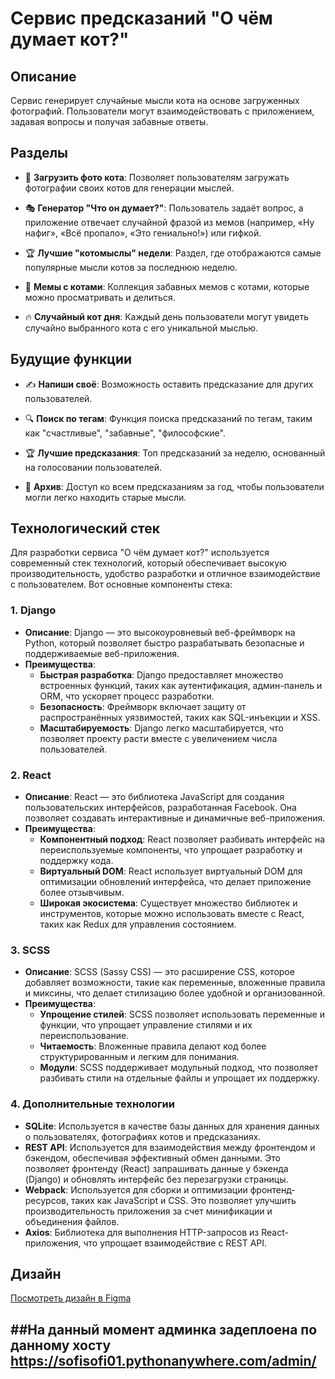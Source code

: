 # Сервис предсказаний "О чём думает кот?"

## Описание
Сервис генерирует случайные мысли кота на основе загруженных фотографий. Пользователи могут взаимодействовать с приложением, задавая вопросы и получая забавные ответы.

## Разделы

- 📸 **Загрузить фото кота**: Позволяет пользователям загружать фотографии своих котов для генерации мыслей.
  
- 🎭 **Генератор "Что он думает?"**: Пользователь задаёт вопрос, а приложение отвечает случайной фразой из мемов (например, «Ну нафиг», «Всё пропало», «Это гениально!») или гифкой.

- 🏆 **Лучшие "котомыслы" недели**: Раздел, где отображаются самые популярные мысли котов за последнюю неделю.

- 👀 **Мемы с котами**: Коллекция забавных мемов с котами, которые можно просматривать и делиться.

- 🔥 **Случайный кот дня**: Каждый день пользователи могут увидеть случайно выбранного кота с его уникальной мыслью.

## Будущие функции

- ✍ **Напиши своё**: Возможность оставить предсказание для других пользователей.

- 🔍 **Поиск по тегам**: Функция поиска предсказаний по тегам, таким как "счастливые", "забавные", "философские".

- 🏆 **Лучшие предсказания**: Топ предсказаний за неделю, основанный на голосовании пользователей.

- 📜 **Архив**: Доступ ко всем предсказаниям за год, чтобы пользователи могли легко находить старые мысли.

## Технологический стек

Для разработки сервиса "О чём думает кот?" используется современный стек технологий, который обеспечивает высокую производительность, удобство разработки и отличное взаимодействие с пользователем. Вот основные компоненты стека:

### 1. **Django**
- **Описание**: Django — это высокоуровневый веб-фреймворк на Python, который позволяет быстро разрабатывать безопасные и поддерживаемые веб-приложения.
- **Преимущества**:
  - **Быстрая разработка**: Django предоставляет множество встроенных функций, таких как аутентификация, админ-панель и ORM, что ускоряет процесс разработки.
  - **Безопасность**: Фреймворк включает защиту от распространённых уязвимостей, таких как SQL-инъекции и XSS.
  - **Масштабируемость**: Django легко масштабируется, что позволяет проекту расти вместе с увеличением числа пользователей.

### 2. **React**
- **Описание**: React — это библиотека JavaScript для создания пользовательских интерфейсов, разработанная Facebook. Она позволяет создавать интерактивные и динамичные веб-приложения.
- **Преимущества**:
  - **Компонентный подход**: React позволяет разбивать интерфейс на переиспользуемые компоненты, что упрощает разработку и поддержку кода.
  - **Виртуальный DOM**: React использует виртуальный DOM для оптимизации обновлений интерфейса, что делает приложение более отзывчивым.
  - **Широкая экосистема**: Существует множество библиотек и инструментов, которые можно использовать вместе с React, таких как Redux для управления состоянием.

### 3. **SCSS**
- **Описание**: SCSS (Sassy CSS) — это расширение CSS, которое добавляет возможности, такие как переменные, вложенные правила и миксины, что делает стилизацию более удобной и организованной.
- **Преимущества**:
  - **Упрощение стилей**: SCSS позволяет использовать переменные и функции, что упрощает управление стилями и их переиспользование.
  - **Читаемость**: Вложенные правила делают код более структурированным и легким для понимания.
  - **Модули**: SCSS поддерживает модульный подход, что позволяет разбивать стили на отдельные файлы и упрощает их поддержку.

### 4. **Дополнительные технологии**
- **SQLite**: Используется в качестве базы данных для хранения данных о пользователях, фотографиях котов и предсказаниях.
- **REST API**: Используется для взаимодействия между фронтендом и бэкендом, обеспечивая эффективный обмен данными. Это позволяет фронтенду (React) запрашивать данные у бэкенда (Django) и обновлять интерфейс без перезагрузки страницы.
- **Webpack**: Используется для сборки и оптимизации фронтенд-ресурсов, таких как JavaScript и CSS. Это позволяет улучшить производительность приложения за счет минификации и объединения файлов.
- **Axios**: Библиотека для выполнения HTTP-запросов из React-приложения, что упрощает взаимодействие с REST API.

## Дизайн
[Посмотреть дизайн в Figma](https://www.figma.com/design/WuEwUYjqiPoeyDRd5MV9TK/%D1%81%D1%8B%D1%81?t=YQhwwr1Mp4BeauC8-0)

##На данный момент админка задеплоена по данному хосту https://sofisofi01.pythonanywhere.com/admin/
---
